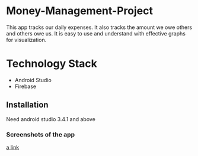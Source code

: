# Money-Management-Project
This app tracks our daily expenses.
It also tracks the amount we owe others and others owe us. 
It is easy to use and understand with effective graphs for visualization.

# Technology Stack
  - Android Studio
  - Firebase 
  
## Installation
Need android studio 3.4.1 and above

### Screenshots of the app
[a link](https://github.com/Srush-Ray/Money-Management-Project-app-/blob/master/MONEY%20MAP.pdf)
